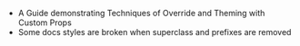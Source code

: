 - A Guide demonstrating Techniques of Override and Theming with Custom Props
- Some docs styles are broken when superclass and prefixes are removed